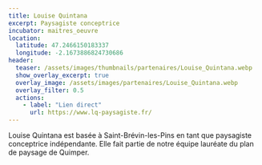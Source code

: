 ```yaml
---
title: Louise Quintana
excerpt: Paysagiste conceptrice
incubator: maitres_oeuvre
location:
  latitude: 47.2466150183337
  longitude: -2.1673886824730686
header:
  teaser: /assets/images/thumbnails/partenaires/Louise_Quintana.webp
  show_overlay_excerpt: true
  overlay_image: /assets/images/partenaires/Louise_Quintana.webp
  overlay_filter: 0.5
  actions:
    - label: "Lien direct"
      url: https://www.lq-paysagiste.fr/
---
```


Louise Quintana est basée à Saint-Brévin-les-Pins en tant que paysagiste conceptrice indépendante. 
Elle fait partie de notre équipe lauréate du plan de paysage de Quimper.

